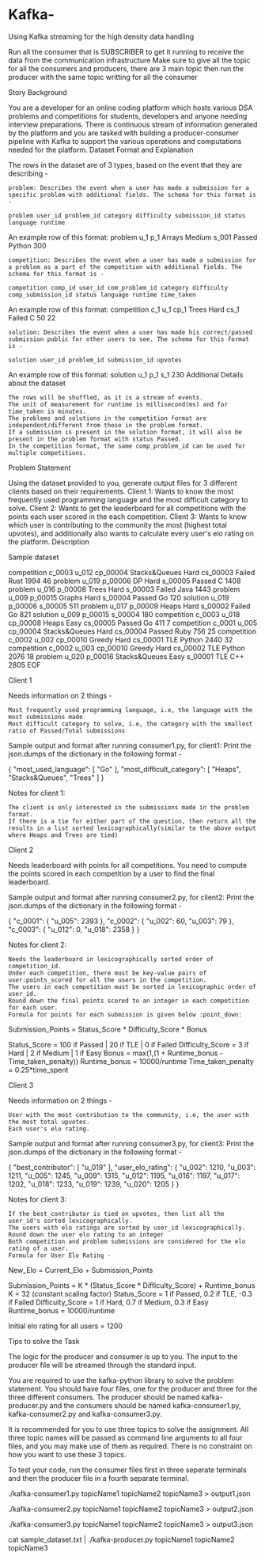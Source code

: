 # Kafka-
Using Kafka streaming for the high density data handling


Run all the consumer that is SUBSCRIBER to get it running to receive the data from the communication infrastructure
Make sure to give all the topic for all the consumers and producers, there are 3 main topic
then run the producer with the same topic writting for all the consumer

Story Background

You are a developer for an online coding platform which hosts various DSA problems and competitions for students, developers and anyone needing interview preparations. There is continuous stream of information generated by the platform and you are tasked with building a producer-consumer pipeline with Kafka to support the various operations and computations needed for the platform.
Dataset Format and Explanation

The rows in the dataset are of 3 types, based on the event that they are describing -

    problem: Describes the event when a user has made a submission for a specific problem with additional fields. The schema for this format is -

    problem user_id problem_id category difficulty submission_id status language runtime

An example row of this format:
problem u_1 p_1 Arrays Medium s_001 Passed Python 300

    competition: Describes the event when a user has made a submission for a problem as a part of the competition with additional fields. The schema for this format is -

    competition comp_id user_id com_problem_id category difficulty comp_submission_id status language runtime time_taken

An example row of this format:
competition c_1 u_1 cp_1 Trees Hard cs_1 Failed C 50 22

    solution: Describes the event when a user has made his correct/passed submission public for other users to see. The schema for this format is -

    solution user_id problem_id submission_id upvotes

An example row of this format:
solution u_1 p_1 s_1 230
Additional Details about the dataset

    The rows will be shuffled, as it is a stream of events.
    The unit of measurement for runtime is millisecond(ms) and for time_taken is minutes.
    The problems and solutions in the competition format are independent/different from those in the problem format.
    If a submission is present in the solution format, it will also be present in the problem format with status Passed.
    In the competition format, the same comp_problem_id can be used for multiple competitions.

Problem Statement

Using the dataset provided to you, generate output files for 3 different clients based on their requirements.
Client 1: Wants to know the most frequently used programming language and the most difficult category to solve.
Client 2: Wants to get the leaderboard for all competitions with the points each user scored in the each competition.
Client 3: Wants to know which user is contributing to the community the most (highest total upvotes), and additionally also wants to calculate every user's elo rating on the platform.
Description

Sample dataset

competition c_0003 u_012 cp_00004 Stacks&Queues Hard cs_00003 Failed Rust 1994 46
problem u_019 p_00006 DP Hard s_00005 Passed C 1408
problem u_016 p_00008 Trees Hard s_00003 Failed Java 1443
problem u_009 p_00015 Graphs Hard s_00004 Passed Go 120
solution u_019 p_00006 s_00005 511
problem u_017 p_00009 Heaps Hard s_00002 Failed Go 821
solution u_009 p_00015 s_00004 180
competition c_0003 u_018 cp_00008 Heaps Easy cs_00005 Passed Go 411 7
competition c_0001 u_005 cp_00004 Stacks&Queues Hard cs_00004 Passed Ruby 756 25
competition c_0002 u_002 cp_00010 Greedy Hard cs_00001 TLE Python 2440 32
competition c_0002 u_003 cp_00010 Greedy Hard cs_00002 TLE Python 2076 18
problem u_020 p_00016 Stacks&Queues Easy s_00001 TLE C++ 2805
EOF

Client 1

Needs information on 2 things -

    Most frequently used programming language, i.e, the language with the most submissions made
    Most difficult category to solve, i.e, the category with the smallest ratio of Passed/Total submissions

Sample output and format after running consumer1.py, for client1: Print the json.dumps of the dictionary in the following format -

{
    "most_used_language": [
        "Go"
    ],
    "most_difficult_category": [
        "Heaps",
        "Stacks&Queues",
        "Trees"
    ]
}

Notes for client 1:

    The client is only interested in the submissions made in the problem format.
    If there is a tie for either part of the question, then return all the results in a list sorted lexicographically(similar to the above output where Heaps and Trees are tied)

Client 2

Needs leaderboard with points for all competitions. You need to compute the points scored in each competition by a user to find the final leaderboard.

Sample output and format after running consumer2.py, for client2: Print the json.dumps of the dictionary in the following format -

{
    "c_0001": {
        "u_005": 2393
    },
    "c_0002": {
        "u_002": 60,
        "u_003": 79
    },
    "c_0003": {
        "u_012": 0,
        "u_018": 2358
    }
}

Notes for client 2:

    Needs the leaderboard in lexicographically sorted order of competition_id.
    Under each competition, there must be key-value pairs of user:points_scored for all the users in the competition.
    The users in each competition must be sorted in lexicographic order of user_id.
    Round down the final points scored to an integer in each competition for each user.
    Formula for points for each submission is given below :point_down:

Submission_Points = Status_Score * Difficulty_Score * Bonus

Status_Score = 100 if Passed | 20 if TLE | 0 if Failed
Difficulty_Score = 3 if Hard | 2 if Medium | 1 if Easy
Bonus = max(1,(1 + Runtime_bonus - Time_taken_penalty))
Runtime_bonus = 10000/runtime
Time_taken_penalty = 0.25*time_spent

Client 3

Needs information on 2 things -

    User with the most contribution to the community, i.e, the user with the most total upvotes.
    Each user's elo rating.

Sample output and format after running consumer3.py, for client3: Print the json.dumps of the dictionary in the following format -

{
    "best_contributor": [
        "u_019"
    ],
    "user_elo_rating": {
        "u_002": 1210,
        "u_003": 1211,
        "u_005": 1245,
        "u_009": 1315,
        "u_012": 1195,
        "u_016": 1197,
        "u_017": 1202,
        "u_018": 1233,
        "u_019": 1239,
        "u_020": 1205
    }
}

Notes for client 3:

    If the best_contributor is tied on upvotes, then list all the user_id's sorted lexicographically.
    The users with elo ratings are sorted by user_id lexicographically.
    Round down the user elo rating to an integer
    Both competition and problem submissions are considered for the elo rating of a user.
    Formula for User Elo Rating -

New_Elo = Current_Elo + Submission_Points

Submission_Points = K * (Status_Score * Difficulty_Score) + Runtime_bonus
K = 32 (constant scaling factor)
Status_Score = 1 if Passed, 0.2 if TLE, -0.3 if Failed
Difficulty_Score = 1 if Hard, 0.7 if Medium, 0.3 if Easy
Runtime_bonus = 10000/runtime


Initial elo rating for all users = 1200

Tips to solve the Task

The logic for the producer and consumer is up to you. The input to the producer file will be streamed through the standard input.

You are required to use the kafka-python library to solve the problem statement. You should have four files, one for the producer and three for the three different consumers. The producer should be named kafka-producer.py and the consumers should be named kafka-consumer1.py, kafka-consumer2.py and kafka-consumer3.py.

It is recommended for you to use three topics to solve the assignment. All three topic names will be passed as command line arguments to all four files, and you may make use of them as required. There is no constraint on how you want to use these 3 topics.

To test your code, run the consumer files first in three seperate terminals and then the producer file in a fourth separate terminal.

./kafka-consumer1.py topicName1 topicName2 topicName3 > output1.json

./kafka-consumer2.py topicName1 topicName2 topicName3 > output2.json

./kafka-consumer3.py topicName1 topicName2 topicName3 > output3.json

cat sample_dataset.txt | ./kafka-producer.py topicName1 topicName2 topicName3
